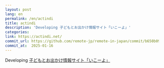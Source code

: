 ```yaml
---
layout: post
lang: en
permalink: /en/actindi
title: actindi
description: 'Developing 子どもとお出かけ情報サイト「いこーよ」'
categories: 
link: https://actindi.net/
commit_url: https://github.com/remote-jp/remote-in-japan/commit/b650b0994970e1784f9df7f676d17574b0470674
commit_at:  2025-01-16
---
```


<p>Developing <a href="https://iko-yo.net/">子どもとお出かけ情報サイト「いこーよ」</a></p>
